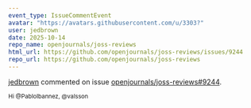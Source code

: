 ```yaml
---
event_type: IssueCommentEvent
avatar: "https://avatars.githubusercontent.com/u/3303?"
user: jedbrown
date: 2025-10-14
repo_name: openjournals/joss-reviews
html_url: https://github.com/openjournals/joss-reviews/issues/9244
repo_url: https://github.com/openjournals/joss-reviews
---
```


<a href='https://github.com/jedbrown' target='_blank'>jedbrown</a> commented on issue <a href='https://github.com/openjournals/joss-reviews/issues/9244' target='_blank'>openjournals/joss-reviews#9244</a>.

<small>Hi @PabloIbannez, @valsson 